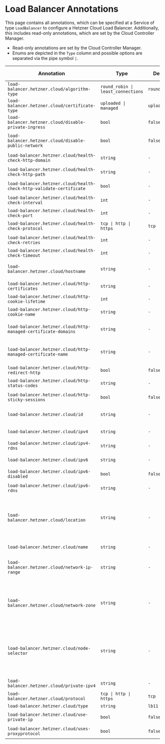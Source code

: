 # Load Balancer Annotations

This page contains all annotations, which can be specified at a Service of type `LoadBalancer` to configure a Hetzner Cloud Load Balancer. Additionally, this includes read-only annotations, which are set by the Cloud Controller Manager.

- Read-only annotations are set by the Cloud Controller Manager.
- Enums are depicted in the `Type` column and possible options are separated via the pipe symbol `|`.

| Annotation | Type | Default | Read-only | Description |
| --- | --- | --- | --- | --- |
| `load-balancer.hetzner.cloud/algorithm-type` | `round_robin \| least_connections` | `round_robin` | `No` | Specifies the algorithm type of the Load Balancer. |
| `load-balancer.hetzner.cloud/certificate-type` | `uploaded \| managed` | `uploaded` | `No` | Defines the type of certificate the Load Balancer should use. |
| `load-balancer.hetzner.cloud/disable-private-ingress` | `bool` | `false` | `No` | Disables the use of the private network for ingress. |
| `load-balancer.hetzner.cloud/disable-public-network` | `bool` | `false` | `No` | Disables the public network of the Hetzner Cloud Load Balancer. It will still have a public network assigned, but all traffic is routed over the private network. |
| `load-balancer.hetzner.cloud/health-check-http-domain` | `string` | `-` | `No` | Specifies the domain we try to access when performing the health check. |
| `load-balancer.hetzner.cloud/health-check-http-path` | `string` | `-` | `No` | Specifies the path we try to access when performing the health check. |
| `load-balancer.hetzner.cloud/health-check-http-validate-certificate` | `bool` | `-` | `No` | Specifies whether the health check should validate the SSL certificate that comes from the target nodes. |
| `load-balancer.hetzner.cloud/health-check-interval` | `int` | `-` | `No` | Specifies the interval in which time we perform a health check in seconds. |
| `load-balancer.hetzner.cloud/health-check-port` | `int` | `-` | `No` | Specifies the port the health check is be performed on. |
| `load-balancer.hetzner.cloud/health-check-protocol` | `tcp \| http \| https` | `tcp` | `No` | Sets the protocol the health check should be performed over. |
| `load-balancer.hetzner.cloud/health-check-retries` | `int` | `-` | `No` | Specifies the number of time a health check is retried until a target is marked as unhealthy. |
| `load-balancer.hetzner.cloud/health-check-timeout` | `int` | `-` | `No` | Specifies the timeout of a single health check. |
| `load-balancer.hetzner.cloud/hostname` | `string` | `-` | `No` | Specifies the hostname of the Load Balancer. This will be used as ingress address instead of the Load Balancer IP addresses if specified. |
| `load-balancer.hetzner.cloud/http-certificates` | `string` | `-` | `No` | A comma separated list of IDs or Names of Certificates assigned to the service. |
| `load-balancer.hetzner.cloud/http-cookie-lifetime` | `int` | `-` | `No` | Specifies the lifetime of the HTTP cookie. |
| `load-balancer.hetzner.cloud/http-cookie-name` | `string` | `-` | `No` | Specifies the cookie name when using  HTTP or HTTPS as protocol. |
| `load-balancer.hetzner.cloud/http-managed-certificate-domains` | `string` | `-` | `No` | Contains a comma separated list of the domain names of the managed certificate. All domains are used to create a single managed certificate. |
| `load-balancer.hetzner.cloud/http-managed-certificate-name` | `string` | `-` | `No` | Contains the name of the managed certificate to create by the Cloud Controller manager. Ignored if `load-balancer.hetzner.cloud/http-managed-certificate-name` is missing or set to "uploaded". |
| `load-balancer.hetzner.cloud/http-redirect-http` | `bool` | `false` | `No` | Create a redirect from HTTP to HTTPS. |
| `load-balancer.hetzner.cloud/http-status-codes` | `string` | `-` | `No` | Is a comma separated list of HTTP status codes which we expect. |
| `load-balancer.hetzner.cloud/http-sticky-sessions` | `bool` | `false` | `No` | Enables the sticky sessions feature of Hetzner Cloud HTTP Load Balancers. |
| `load-balancer.hetzner.cloud/id` | `string` | `-` | `Yes` | Is the ID assigned to the Hetzner Cloud Load Balancer by the backend. Deprecated: This annotation is not used. It is reserved for possible future use. |
| `load-balancer.hetzner.cloud/ipv4` | `string` | `-` | `Yes` | Is the public IPv4 address assigned to the Load Balancer by the backend. |
| `load-balancer.hetzner.cloud/ipv4-rdns` | `string` | `-` | `Yes` | Is the reverse DNS record assigned to the IPv4 address of the Load Balancer. |
| `load-balancer.hetzner.cloud/ipv6` | `string` | `-` | `Yes` | Is the public IPv6 address assigned to the Load Balancer by the backend. |
| `load-balancer.hetzner.cloud/ipv6-disabled` | `bool` | `false` | `No` | Disables the use of IPv6 for the Load Balancer. Set this annotation if you use external-dns. |
| `load-balancer.hetzner.cloud/ipv6-rdns` | `string` | `-` | `Yes` | Is the reverse DNS record assigned to the IPv6 address of the Load Balancer. |
| `load-balancer.hetzner.cloud/location` | `string` | `-` | `No` | Specifies the location where the Load Balancer will be created in. Changing the location to a different value after the load balancer was created has no effect. In order to move a load balancer to a different location it is necessary to delete and re-create it. Note, that this will lead to the load balancer getting new public IPs assigned. Mutually exclusive with LBNetworkZone. |
| `load-balancer.hetzner.cloud/name` | `string` | `-` | `No` | Is the name of the Load Balancer. The name will be visible in the Hetzner Cloud API console. |
| `load-balancer.hetzner.cloud/network-ip-range` | `string` | `-` | `No` | Specifies the subnet IP range to which the load balancer will be attached. The subnet must belong to the network defined in the CCM configuration and must already exist. The value must be in the CIDR notation. |
| `load-balancer.hetzner.cloud/network-zone` | `string` | `-` | `No` | Specifies the network zone where the Load Balancer will be created in. Changing the network zone to a different value after the load balancer was created has no effect.  In order to move a load balancer to a different network zone it is necessary to delete and re-create it. Note, that this will lead to the load balancer getting new public IPs assigned. Mutually exclusive with LBLocation. |
| `load-balancer.hetzner.cloud/node-selector` | `string` | `-` | `No` | Can be set to restrict which Nodes are added as targets to the Load Balancer. It accepts a Kubernetes label selector string, using either the set-based or equality-based formats. If the selector can not be parsed, the targets in the Load Balancer are not updated and an Event is created with the error message. Format: https://kubernetes.io/docs/concepts/overview/working-with-objects/labels/#label-selectors |
| `load-balancer.hetzner.cloud/private-ipv4` | `string` | `-` | `No` | Specifies the IPv4 address to assign to the load balancer in the private network that it's attached to. |
| `load-balancer.hetzner.cloud/protocol` | `tcp \| http \| https` | `tcp` | `No` | Specifies the protocol of the service. |
| `load-balancer.hetzner.cloud/type` | `string` | `lb11` | `No` | Specifies the type of the Load Balancer. |
| `load-balancer.hetzner.cloud/use-private-ip` | `bool` | `false` | `No` | Configures the Load Balancer to use the private IP for Load Balancer server targets. |
| `load-balancer.hetzner.cloud/uses-proxyprotocol` | `bool` | `false` | `No` | Specifies if the Load Balancer services should use the proxy protocol. |
